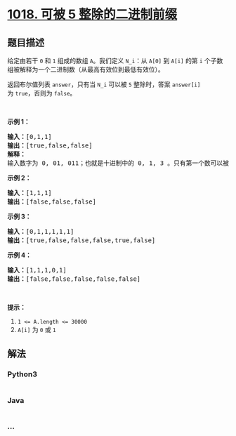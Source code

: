 # [1018. 可被 5 整除的二进制前缀](https://leetcode-cn.com/problems/binary-prefix-divisible-by-5)



## 题目描述

<!-- 这里写题目描述 -->

<p>给定由若干&nbsp;<code>0</code>&nbsp;和&nbsp;<code>1</code>&nbsp;组成的数组 <code>A</code>。我们定义&nbsp;<code>N_i</code>：从&nbsp;<code>A[0]</code> 到&nbsp;<code>A[i]</code>&nbsp;的第 <code>i</code>&nbsp;个子数组被解释为一个二进制数（从最高有效位到最低有效位）。</p>

<p>返回布尔值列表&nbsp;<code>answer</code>，只有当&nbsp;<code>N_i</code>&nbsp;可以被 <code>5</code>&nbsp;整除时，答案&nbsp;<code>answer[i]</code> 为&nbsp;<code>true</code>，否则为 <code>false</code>。</p>

<p>&nbsp;</p>

<p><strong>示例 1：</strong></p>

<pre><strong>输入：</strong>[0,1,1]
<strong>输出：</strong>[true,false,false]
<strong>解释：</strong>
输入数字为 0, 01, 011；也就是十进制中的 0, 1, 3 。只有第一个数可以被 5 整除，因此 answer[0] 为真。
</pre>

<p><strong>示例 2：</strong></p>

<pre><strong>输入：</strong>[1,1,1]
<strong>输出：</strong>[false,false,false]
</pre>

<p><strong>示例 3：</strong></p>

<pre><strong>输入：</strong>[0,1,1,1,1,1]
<strong>输出：</strong>[true,false,false,false,true,false]
</pre>

<p><strong>示例&nbsp;4：</strong></p>

<pre><strong>输入：</strong>[1,1,1,0,1]
<strong>输出：</strong>[false,false,false,false,false]
</pre>

<p>&nbsp;</p>

<p><strong>提示：</strong></p>

<ol>
	<li><code>1 &lt;= A.length &lt;= 30000</code></li>
	<li><code>A[i]</code> 为&nbsp;<code>0</code>&nbsp;或&nbsp;<code>1</code></li>
</ol>


## 解法

<!-- 这里可写通用的实现逻辑 -->

<!-- tabs:start -->

### **Python3**

<!-- 这里可写当前语言的特殊实现逻辑 -->

```python

```

### **Java**

<!-- 这里可写当前语言的特殊实现逻辑 -->

```java

```

### **...**

```

```

<!-- tabs:end -->
